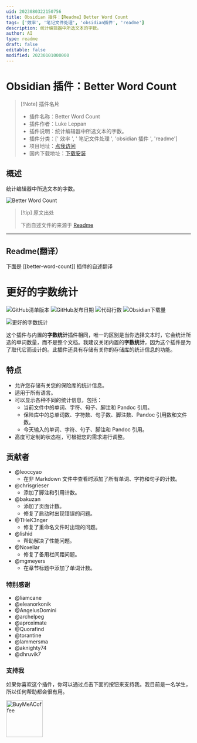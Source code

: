 ```yaml
---
uid: 2023080322150756
title: Obsidian 插件：【Readme】Better Word Count
tags: ['效率', '笔记文件处理', 'obsidian插件', 'readme']
description: 统计编辑器中所选文本的字数。
author: AI
type: readme
draft: false
editable: false
modified: 20230101000000
---
```


# Obsidian 插件：Better Word Count

> [!Note] 插件名片
> - 插件名称：Better Word Count
> - 插件作者：Luke Leppan
> - 插件说明：统计编辑器中所选文本的字数。
> - 插件分类：[' 效率 ', ' 笔记文件处理 ', 'obsidian 插件 ', 'readme']
> - 项目地址：[点我访问](https://github.com/lukeleppan/better-word-count)
> - 国内下载地址：[下载安装](https://pkmer.cn/products/plugin/pluginMarket/?better-word-count)

## 概述

统计编辑器中所选文本的字数。

![Better Word Count](https://cdn.pkmer.cn/covers/better-word-count.png!pkmer)

> [!tip] 原文出处
>
>下面自述文件的来源于 [Readme](https://ghproxy.net/https://raw.githubusercontent.com/lukeleppan/better-word-count/master/README.md)
>

---

## Readme(翻译）

下面是 [[better-word-count]] 插件的自述翻译

# 更好的字数统计

![GitHub清单版本](https://img.shields.io/github/manifest-json/v/lukeleppan/better-word-count?color=magenta&label=版本&style=for-the-badge) ![GitHub发布日期](https://img.shields.io/github/release-date/lukeleppan/better-word-count?style=for-the-badge) ![代码行数](https://img.shields.io/tokei/lines/github/lukeleppan/better-word-count?style=for-the-badge) ![Obsidian下载量](https://img.shields.io/badge/dynamic/json?logo=obsidian&color=%23483699&label=下载量&query=%24%5B%22better-word-count%22%5D.downloads&url=https%3A%2F%2Fraw.githubusercontent.com%2Fobsidianmd%2Fobsidian-releases%2Fmaster%2Fcommunity-plugin-stats.json&style=for-the-badge)

![更好的字数统计](https://raw.githubusercontent.com/lukeleppan/better-word-count/master/assets/better-word-count.gif)

这个插件与内置的**字数统计**插件相同，唯一的区别是当你选择文本时，它会统计所选的单词数量，而不是整个文档。我建议关闭内置的**字数统计**，因为这个插件是为了取代它而设计的。此插件还具有存储有关你的存储库的统计信息的功能。

## 特点

- 允许您存储有关您的保险库的统计信息。
- 适用于所有语言。
- 可以显示各种不同的统计信息，包括：
  - 当前文件中的单词、字符、句子、脚注和 Pandoc 引用。
  - 保险库中的总单词数、字符数、句子数、脚注数、Pandoc 引用数和文件数。
  - 今天输入的单词、字符、句子、脚注和 Pandoc 引用。
- 高度可定制的状态栏，可根据您的需求进行调整。

## 贡献者

- @leoccyao
  - 在非 Markdown 文件中查看时添加了所有单词、字符和句子的计数。
- @chrisgrieser
  - 添加了脚注和引用计数。
- @bakuzan
  - 添加了页面计数。
  - 修复了启动时出现错误的问题。
- @THeK3nger
  - 修复了重命名文件时出现的问题。
- @lishid
  - 帮助解决了性能问题。
- @Noxellar
  - 修复了备用栏间距问题。
- @mgmeyers
  - 在章节标题中添加了单词计数。

### 特别感谢

- @liamcane
- @eleanorkonik
- @AngelusDomini
- @archelpeg
- @aproximate
- @Quorafind
- @torantine
- @lammersma
- @aknighty74
- @dhruvik7

### 支持我

如果你喜欢这个插件，你可以通过点击下面的按钮来支持我。我目前是一名学生，所以任何帮助都会很有用。

[<img src="https://cdn.buymeacoffee.com/buttons/v2/default-violet.png" alt="BuyMeACoffee" width="100">](https://www.buymeacoffee.com/lukeleppan)
